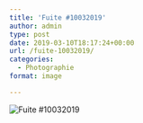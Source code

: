 ```yaml
---
title: 'Fuite #10032019'
author: admin
type: post
date: 2019-03-10T18:17:24+00:00
url: /fuite-10032019/
categories:
  - Photographie
format: image

---
```

![Fuite #10032019](./img_0075.jpg)